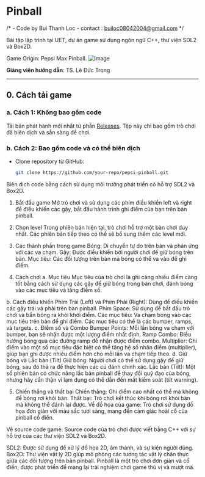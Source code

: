 # Pinball
/*	  - Code by Bui Thanh Loc -
	contact : builoc08042004@gmail.com
*/

Bài tập lập trình tại UET, dự án game sử dụng ngôn ngữ C++, thư viện SDL2 và Box2D.

Game Origin: Pepsi Max Pinball.
![image](https://github.com/user-attachments/assets/b56d714d-f158-459a-80f6-5049245e4736)

**Giảng viên hướng dẫn**: TS. Lê Đức Trọng

---

## 0. Cách tải game

### a. Cách 1: Không bao gồm code
Tải bản phát hành mới nhất từ phần [Releases](https://github.com/your-repo/releases). Tệp này chỉ bao gồm trò chơi đã biên dịch và sẵn sàng để chơi.

### b. Cách 2: Bao gồm code và có thể biên dịch
- Clone repository từ GitHub:
  ```bash
  git clone https://github.com/your-repo/pepsi-pinball.git
Biên dịch code bằng cách sử dụng môi trường phát triển có hỗ trợ SDL2 và Box2D.
1. Bắt đầu game
Mở trò chơi và sử dụng các phím điều khiển left và right để điều khiển các gậy, bắt đầu hành trình ghi điểm của bạn trên bàn pinball.


2. Chọn level
Trong phiên bản hiện tại, trò chơi hỗ trợ một bàn chơi duy nhất. Các phiên bản tiếp theo có thể sẽ bổ sung thêm các level mới.


3. Các thành phần trong game
Bóng: Di chuyển tự do trên bàn và phản ứng với các va chạm.
Gậy: Được điều khiển bởi người chơi để giữ bóng trên bàn.
Mục tiêu: Các đối tượng trên bàn mà bóng có thể va vào để ghi điểm.


4. Cách chơi
a. Mục tiêu
Mục tiêu của trò chơi là ghi càng nhiều điểm càng tốt bằng cách sử dụng các gậy để giữ bóng trong bàn chơi, đánh bóng vào các mục tiêu và tăng điểm số.

b. Cách điều khiển
Phím Trái (Left) và Phím Phải (Right): Dùng để điều khiển các gậy trái và phải trên bàn pinball.
Phím Space: Sử dụng để bắt đầu trò chơi và bắn bóng ra khỏi khởi điểm.
Các mục tiêu: Va chạm bóng vào các mục tiêu trên bàn để ghi điểm. Các mục tiêu có thể là các bumper, ramps, và targets.
c. Điểm số và Combo
Bumper Points: Mỗi lần bóng va chạm với bumper, bạn sẽ nhận được một lượng điểm nhất định.
Ramp Combo: Điều hướng bóng qua các đường ramp để nhận được điểm combo.
Multiplier: Ghi điểm vào một số mục tiêu đặc biệt có thể tăng hệ số nhân điểm (multiplier), giúp bạn ghi được nhiều điểm hơn cho mỗi lần va chạm tiếp theo.
d. Giữ bóng và Lắc bàn (Tilt)
Giữ bóng: Người chơi có thể sử dụng gậy để giữ bóng, sau đó thả ra để thực hiện các cú đánh chính xác.
Lắc bàn (Tilt): Một số phiên bản có chức năng lắc bàn pinball để thay đổi quỹ đạo của bóng, nhưng hãy cẩn thận vì lạm dụng có thể dẫn đến mất kiểm soát (tilt warning).


5. Chiến thắng và thất bại
Chiến thắng: Ghi điểm cao nhất có thể mà không để bóng rơi khỏi bàn.
Thất bại: Trò chơi kết thúc khi bóng rơi khỏi bàn mà không thể đánh lại được.
Về đồ họa của game:
Trò chơi sử dụng đồ họa đơn giản với màu sắc tươi sáng, mang đến cảm giác hoài cổ của pinball cổ điển.

Về source code game:
Source code của trò chơi được viết bằng C++ với sự hỗ trợ của các thư viện SDL2 và Box2D.

SDL2: Được sử dụng để xử lý đồ họa 2D, âm thanh, và sự kiện người dùng.
Box2D: Thư viện vật lý 2D giúp mô phỏng các tương tác vật lý chân thực giữa các đối tượng trên bàn pinball.
Pinball là một trò chơi đơn giản và cổ điển, được phát triển để mang lại trải nghiệm chơi game thú vị và mượt mà.
